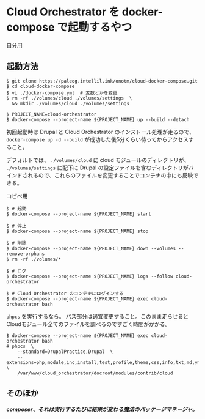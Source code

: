 # Cloud Orchestrator を docker-compose で起動するやつ

自分用

## 起動方法

```
$ git clone https://paleog.intellil.ink/onotm/cloud-docker-compose.git
$ cd cloud-docker-compose
$ vi ./docker-compose.yml  # 変数とかを変更
$ rm -rf ./volumes/cloud ./volumes/settings  \
  && mkdir ./volumes/cloud ./volumes/settings

$ PROJECT_NAME=cloud-orchestrator
$ docker-compose --project-name ${PROJECT_NAME} up --build --detach
```

初回起動時は Drupal と Cloud Orchestrator のインストール処理が走るので、 `docker-compose up -d --build` が成功した後5分くらい待ってからアクセスすること。

デフォルトでは、 `./volumes/cloud` に cloud モジュールのディレクトリが、 `./volumes/settings` に配下に Drupal の設定ファイルを含むディレクトリがバインドされるので、これらのファイルを変更することでコンテナの中にも反映できる。

コピペ用

```
$ # 起動
$ docker-compose --project-name ${PROJECT_NAME} start

$ # 停止
$ docker-compose --project-name ${PROJECT_NAME} stop

$ # 削除
$ docker-compose --project-name ${PROJECT_NAME} down --volumes --remove-orphans
$ rm -rf ./volumes/*

$ # ログ
$ docker-compose --project-name ${PROJECT_NAME} logs --follow cloud-orchestrator

$ # Cloud Orchestrator のコンテナにログインする
$ docker-compose --project-name ${PROJECT_NAME} exec cloud-orchestrator bash
```

`phpcs` を実行するなら。
パス部分は適宜変更すること。このまま走らせるとCloudモジュール全てのファイルを調べるのですごく時間がかかる。

```
$ docker-compose --project-name ${PROJECT_NAME} exec cloud-orchestrator bash
# phpcs  \
    --standard=DrupalPractice,Drupal  \
    --extensions=php,module,inc,install,test,profile,theme,css,info,txt,md,yml  \
    /var/www/cloud_orchestrator/docroot/modules/contrib/cloud
```


## そのほか

***composer、それは実行するたびに結果が変わる魔法のパッケージマネージャ。***

